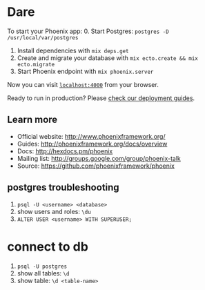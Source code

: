 # Dare

To start your Phoenix app:
  0. Start Postgres: `postgres -D /usr/local/var/postgres`
  1. Install dependencies with `mix deps.get`
  2. Create and migrate your database with `mix ecto.create && mix ecto.migrate`
  3. Start Phoenix endpoint with `mix phoenix.server`

Now you can visit [`localhost:4000`](http://localhost:4000) from your browser.

Ready to run in production? Please [check our deployment guides](http://www.phoenixframework.org/docs/deployment).

## Learn more

  * Official website: http://www.phoenixframework.org/
  * Guides: http://phoenixframework.org/docs/overview
  * Docs: http://hexdocs.pm/phoenix
  * Mailing list: http://groups.google.com/group/phoenix-talk
  * Source: https://github.com/phoenixframework/phoenix

## postgres troubleshooting
1. `psql -U <username> <database>`
2. show users and roles: `\du`
3. `ALTER USER <username> WITH SUPERUSER;`

# connect to db
1. `psql -U postgres`
2. show all tables: `\d`
3. show table: `\d <table-name>`
